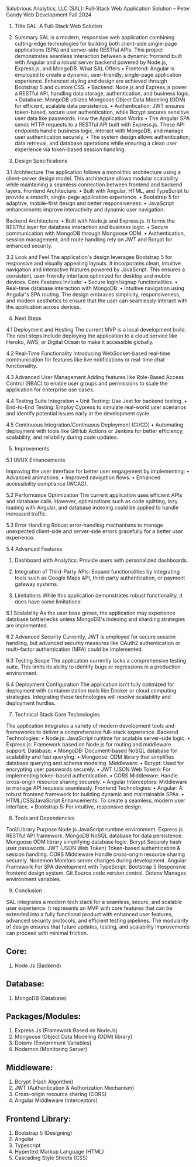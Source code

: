 Salubrious Analytics, LLC (SAL): Full-Stack Web Application Solution – Peter Gandy Web Development Fall 2024
 
1.	Title
SAL: A Full-Stack Web Solution


2.	Summary
SAL is a modern, responsive web application combining cutting-edge technologies for building both client-side single-page applications (SPA) and server-side RESTful APIs. This project demonstrates seamless interaction between a dynamic frontend built with Angular and a robust server backend powered by Node.js, Express.js, and MongoDB.
What SAL Offers
•	Frontend: Angular is employed to create a dynamic, user-friendly, single-page application experience. Enhanced styling and design are achieved through Bootstrap 5 and custom CSS.
•	Backend: Node.js and Express.js power a RESTful API, handling data storage, authentication, and business logic.
•	Database: MongoDB utilizes Mongoose Object Data Modeling (ODM) for efficient, scalable data persistence.
•	Authentication: JWT ensures token-based, secure user authentication, while Bcrypt secures sensitive user data like passwords.
How the Application Works
•	The Angular SPA sends HTTP requests to a RESTful API built with Express.js. These API endpoints handle business logic, interact with MongoDB, and manage user authentication securely.
•	The system design allows authentication, data retrieval, and database operations while ensuring a clean user experience via token-based session handling.


3.	Design Specifications


3.1	Architecture
The application follows a monolithic architecture using a client-server design model. This architecture allows modular scalability while maintaining a seamless connection between frontend and backend layers.
Frontend Architecture:
•	Built with Angular, HTML, and TypeScript to provide a smooth, single-page application experience.
•	Bootstrap 5 for adaptive, mobile-first design and better responsiveness.
•	JavaScript enhancements improve interactivity and dynamic user navigation.
 
Backend Architecture:
•	Built with Node.js and Express.js. It forms the RESTful layer for database interaction and business logic.
•	Secure communication with MongoDB through Mongoose ODM.
•	Authentication, session management, and route handling rely on JWT and Bcrypt for enhanced security.


3.2	Look and Feel
The application's design leverages Bootstrap 5 for responsive and visually appealing layouts. It
incorporates clean, intuitive navigation and interactive features powered by JavaScript. This ensures a consistent, user-friendly interface optimized for desktop and mobile devices.
Core Features Include:
•	Secure login/signup functionalities.
•	Real-time database interaction with MongoDB.
•	Intuitive navigation using Angular's SPA routing.
The design embraces simplicity, responsiveness, and modern aesthetics to ensure that the user can seamlessly interact with the application across devices.


4.	Next Steps


4.1	Deployment and Hosting
The current MVP is a local development build. The next steps include deploying the application to a cloud service like Heroku, AWS, or Digital Ocean to make it accessible globally.


4.2	Real-Time Functionality
Introducing WebSocket-based real-time communication for features like live notifications or real-time chat functionality.


4.3	Advanced User Management
Adding features like Role-Based Access Control (RBAC) to enable user groups and permissions to scale the application for enterprise use cases.


4.4	Testing Suite Integration
•	Unit Testing: Use Jest for backend testing.
•	End-to-End Testing: Employ Cypress to simulate real-world user scenarios and identify potential issues early in the development cycle.
 
4.5	Continuous Integration/Continuous Deployment (CI/CD)
•	Automating deployment with tools like GitHub Actions or Jenkins for better efficiency, scalability, and reliability during code updates.


5.	Improvements


5.1	UI/UX Enhancements

Improving the user interface for better user engagement by implementing:
•	Advanced animations.
•	Improved navigation flows.
•	Enhanced accessibility compliance (WCAG).


5.2	Performance Optimization
The current application uses efficient APIs and database calls. However, optimizations such as code splitting, lazy loading with Angular, and database indexing could be applied to handle increased traffic.


5.3	Error Handling
Robust error-handling mechanisms to manage unexpected client-side and server-side errors gracefully for a better user experience.


5.4	Advanced Features

1.	Dashboard with Analytics: Provide users with personalized dashboards.
2.	Integration of Third-Party APIs: Expand functionalities by integrating tools such as Google Maps API, third-party authentication, or payment gateway systems.


6.	Limitations
While this application demonstrates robust functionality, it does have some limitations:


6.1	Scalability
As the user base grows, the application may experience database bottlenecks unless MongoDB's indexing and sharding strategies are implemented.


6.2	Advanced Security
Currently, JWT is employed for secure session handling, but advanced security measures like OAuth2 authentication or multi-factor authentication (MFA) could be implemented.


6.3	Testing Scope
 The application currently lacks a comprehensive testing suite. This limits its ability to identify bugs or regressions in a production environment.


6.4	Deployment Configuration
The application isn't fully optimized for deployment with containerization tools like Docker or cloud computing strategies. Integrating these technologies will resolve scalability and deployment hurdles.


7.	Technical Stack Core Technologies

The application integrates a variety of modern development tools and frameworks to deliver a comprehensive full-stack experience.
Backend Technologies:
•	Node.js: JavaScript runtime for scalable server-side logic.
•	Express.js: Framework based on Node.js for routing and middleware support.
Database:
•	MongoDB: Document-based NoSQL database for scalability and fast querying.
•	Mongoose: ODM library that simplifies database querying and schema modeling.
Middleware:
•	Bcrypt: Used for encrypting user passwords securely.
•	JWT (JSON Web Token): For implementing token-based authentication.
•	CORS Middleware: Handle cross-origin resource sharing securely.
•	Angular Interceptors: Middleware to manage API requests seamlessly.
Frontend Technologies:
•	Angular: A robust frontend framework for building dynamic and maintainable SPAs.
•	HTML/CSS/JavaScript Enhancements: To create a seamless, modern user interface.
•	Bootstrap 5: For intuitive, responsive design.
 
8.	Tools and Dependencies

Tool/Library	Purpose
Node.js	JavaScript runtime environment.
Express.js	RESTful API framework.
MongoDB	NoSQL database for data persistence.
Mongoose	ODM library simplifying database logic.
Bcrypt	Securely hash user passwords.
JWT (JSON Web Token)	Token-based authentication & session handling.
CORS Middleware	Handle cross-origin resource sharing securely.
Nodemon	Monitors server changes during development.
Angular Framework	For SPA development with TypeScript.
Bootstrap 5	Responsive frontend design system.
Git	Source code version control.
Dotenv	Manages environment variables.

9.	Conclusion

SAL integrates a modern tech stack for a seamless, secure, and scalable user experience. It represents an MVP with core features that can be extended into a fully functional product with enhanced user
features, advanced security protocols, and efficient testing pipelines. The modularity of design ensures that future updates, testing, and scalability improvements can proceed with minimal friction.



Core:
----------------------------------------------------------------------------------------------------------------------
1. Node Js (Backend)

Database:
----------------------------------------------------------------------------------------------------------------------
1. MongoDB (Database)

Packages/Modules:
----------------------------------------------------------------------------------------------------------------------
1. Express Js (Framework Based on NodeJs)
2. Mongoose (Object Data Modeling (ODM) library)
3. Dotenv (Enviornment Variables)
4. Nodemon (Monitoring Server)

Middleware:
----------------------------------------------------------------------------------------------------------------------
1. Bcrypt (Hash Algorithm)
2. JWT (Authentication & Authorization Mechanism)
3. Cross-origin resource sharing (CORS)
4. Angular Middleware (Interceptors)

Frontend Library:
----------------------------------------------------------------------------------------------------------------------
1. Bootstrap 5 (Designing)
2. Angular
3. Typescript
4. Hypertext Markup Language (HTML)
5. Cascading Style Sheets (CSS)
 
